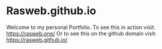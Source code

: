 # Rasweb.github.io

Welcome to my personal Portfolio.
To see this in action visit: https://rasweb.one/
Or to see this on the github domain visit: https://rasweb.github.io/
